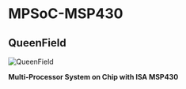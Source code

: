# MPSoC-MSP430
## QueenField

![QueenField](../master/icon.jpg)

**Multi-Processor System on Chip with ISA MSP430**
